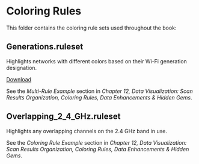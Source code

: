 # Coloring Rules

This folder contains the coloring rule sets used throughout the book:

## Generations.ruleset

Highlights networks with different colors based on their Wi-Fi generation designation.

[Download](Generations.ruleset)

See the _Multi-Rule Example_ section in _Chapter 12, Data Visualization: Scan Results Organization, Coloring Rules, Data Enhancements & Hidden Gems_.

## Overlapping_2_4_GHz.ruleset

Highlights any overlapping channels on the 2.4 GHz band in use.

See the _Coloring Rule Example_ section in _Chapter 12, Data Visualization: Scan Results Organization, Coloring Rules, Data Enhancements & Hidden Gems_.
